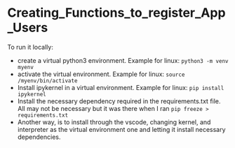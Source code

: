 # Creating_Functions_to_register_App_Users

To run it locally:
- create a virtual python3 environment. Example for linux: ```python3 -m venv myenv```
- activate the virtual environment. Example for linux: ```source /myenv/bin/activate``` 
- Install ipykernel in a virtual environment. Example for linux: ```pip install ipykernel```
- Install the necessary dependency required in the requirements.txt file. All may not be necessary but it was there when I ran ```pip freeze > requirements.txt```
- Another way, is to install through the vscode, changing kernel, and interpreter as the virtual environment one and letting it install necessary dependencies.
  
